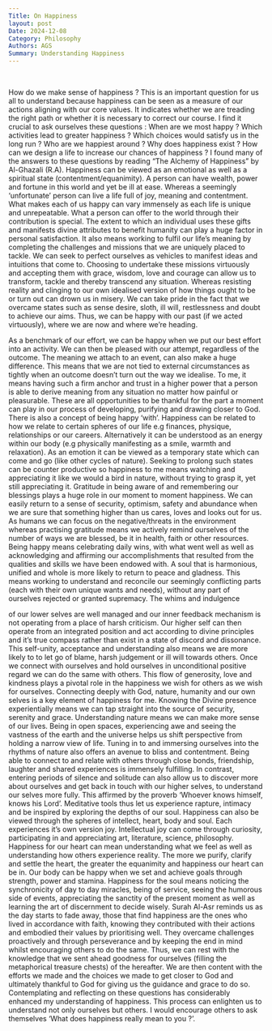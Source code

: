 ```yaml
---
Title: On Happiness
layout: post
Date: 2024-12-08 
Category: Philosophy
Authors: AGS
Summary: Understanding Happiness
---
```

‬

How do we make sense of happiness ? This is an important question for us all
to understand because happiness can be seen as a measure of our actions
aligning with our core values. It indicates whether we are treading the right
path or whether it is necessary to correct our course.
I find it crucial to ask ourselves these questions : When are we most happy ?
Which activities lead to greater happiness ? Which choices would satisfy us in
the long run ? Who are we happiest around ? Why does happiness exist ?
How can we design a life to increase our chances of happiness ? I found many
of the answers to these questions by reading “The Alchemy of Happiness” by
Al-Ghazali (R.A).
Happiness can be viewed as an emotional as well as a spiritual state
(contentment/equanimity). A person can have wealth, power and fortune in
this world and yet be ill at ease. Whereas a seemingly ‘unfortunate’ person can
live a life full of joy, meaning and contentment.
What makes each of us happy can vary immensely as each life is unique and
unrepeatable. What a person can offer to the world through their contribution
is special. The extent to which an individual uses these gifts and manifests
divine attributes to benefit humanity can play a huge factor in personal
satisfaction. It also means working to fulfil our life’s meaning by completing
the challenges and missions that we are uniquely placed to tackle. We can
seek to perfect ourselves as vehicles to manifest ideas and intuitions that
come to. Choosing to undertake these missions virtuously and accepting them
with grace, wisdom, love and courage can allow us to transform, tackle and
thereby transcend any situation. Whereas resisting reality and clinging to our
own idealised version of how things ought to be or turn out can drown us in
misery. We can take pride in the fact that we overcame states such as sense
desire, sloth, ill will, restlessness and doubt to achieve our aims. Thus, we can
be happy with our past (if we acted virtuously), where we are now and where
we’re heading.

As a benchmark of our effort, we can be happy when we put our best effort
into an activity. We can then be pleased with our attempt, regardless of the
outcome. The meaning we attach to an event, can also make a huge
difference. This means that we are not tied to external circumstances as
tightly when an outcome doesn’t turn out the way we idealise. To me, it means
having such a firm anchor and trust in a higher power that a person is able to
derive meaning from any situation no matter how painful or pleasurable.
These are all opportunities to be thankful for the part a moment can play in
our process of developing, purifying and drawing closer to God.
There is also a concept of being happy ‘with’. Happiness can be related to how
we relate to certain spheres of our life e.g finances, physique, relationships or
our careers. Alternatively it can be understood as an energy within our body
(e.g physically manifesting as a smile, warmth and relaxation). As an emotion
it can be viewed as a temporary state which can come and go (like other cycles
of nature). Seeking to prolong such states can be counter productive so
happiness to me means watching and appreciating it like we would a bird in
nature, without trying to grasp it, yet still appreciating it.
Gratitude in being aware of and remembering our blessings plays a huge role
in our moment to moment happiness. We can easily return to a sense of
security, optimism, safety and abundance when we are sure that something
higher than us cares, loves and looks out for us. As humans we can focus on
the negative/threats in the environment whereas practising gratitude means
we actively remind ourselves of the number of ways we are blessed, be it in
health, faith or other resources. Being happy means celebrating daily wins,
with what went well as well as acknowledging and affirming our
accomplishments that resulted from the qualities and skills we have been
endowed with.
A soul that is harmonious, unified and whole is more likely to return to peace
and gladness. This means working to understand and reconcile our seemingly
conflicting parts (each with their own unique wants and needs), without any
part of ourselves rejected or granted supremacy. The whims and indulgence

of our lower selves are well managed and our inner feedback mechanism is
not operating from a place of harsh criticism. Our higher self can then operate
from an integrated position and act according to divine principles and it’s true
compass rather than exist in a state of discord and dissonance. This self-unity,
acceptance and understanding also means we are more likely to to let go of
blame, harsh judgement or ill will towards others. Once we connect with
ourselves and hold ourselves in unconditional positive regard we can do the
same with others. This flow of generosity, love and kindness plays a pivotal
role in the happiness we wish for others as we wish for ourselves.
Connecting deeply with God, nature, humanity and our own selves is a key
element of happiness for me. Knowing the Divine presence experientially
means we can tap straight into the source of security, serenity and grace.
Understanding nature means we can make more sense of our lives. Being in
open spaces, experiencing awe and seeing the vastness of the earth and the
universe helps us shift perspective from holding a narrow view of life. Tuning
in to and immersing ourselves into the rhythms of nature also offers an
avenue to bliss and contentment. Being able to connect to and relate with
others through close bonds, friendship, laughter and shared experiences is
immensely fulfilling. In contrast, entering periods of silence and solitude can
also allow us to discover more about ourselves and get back in touch with our
higher selves, to understand our selves more fully. This affirmed by the
proverb ‘Whoever knows himself, knows his Lord’. Meditative tools thus let us
experience rapture, intimacy and be inspired by exploring the depths of our
soul.
Happiness can also be viewed through the spheres of intellect, heart, body
and soul. Each experiences it’s own version joy. Intellectual joy can come
through curiosity, participating in and appreciating art, literature, science,
philosophy. Happiness for our heart can mean understanding what we feel as
well as understanding how others experience reality. The more we purify,
clarify and settle the heart, the greater the equanimity and happiness our
heart can be in. Our body can be happy when we set and achieve goals
through strength, power and stamina. Happiness for the soul means noticing
the synchronicity of day to day miracles, being of service, seeing the
humorous side of events, appreciating the sanctity of the present moment as
well as learning the art of discernment to decide wisely.
Surah Al-Asr reminds us as the day starts to fade away, those that find
happiness are the ones who lived in accordance with faith, knowing they
contributed with their actions and embodied their values by prioritising well.
They overcame challenges proactively and through perseverance and by
keeping the end in mind whilst encouraging others to do the same. Thus, we
can rest with the knowledge that we sent ahead goodness for ourselves
(filling the metaphorical treasure chests) of the hereafter. We are then content
with the efforts we made and the choices we made to get closer to God and
ultimately thankful to God for giving us the guidance and grace to do so.
Contemplating and reflecting on these questions has considerably enhanced
my understanding of happiness. This process can enlighten us to understand
not only ourselves but others. I would encourage others to ask themselves
‘What does happiness really mean to you ?’.
